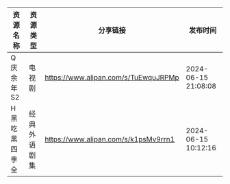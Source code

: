 | 资源名称    | 资源类型   | 分享链接                                 | 发布时间                |
| ------- | ------ | ------------------------------------ | ------------------- |
| Q庆余年S2  | 电视剧    | https://www.alipan.com/s/TuEwquJRPMp | 2024-06-15 21:08:08 |
| H黑吃黑四季全 | 经典外语剧集 | https://www.alipan.com/s/k1psMv9rrn1 | 2024-06-15 10:12:16 |
